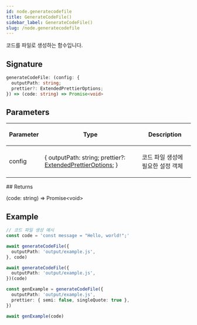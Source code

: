 ```yaml
---
id: node.generatecodefile
title: GenerateCodeFile()
sidebar_label: GenerateCodeFile()
slug: /node.generatecodefile
---
```






코드를 파일로 생성하는 함수입니다.

## Signature

```typescript
generateCodeFile: (config: {
  outputPath: string;
  prettier?: ExtendedPrettierOptions;
}) => (code: string) => Promise<void>
```

## Parameters

<table><thead><tr><th>

Parameter


</th><th>

Type


</th><th>

Description


</th></tr></thead>
<tbody><tr><td>

config


</td><td>

\{ outputPath: string; prettier?: [ExtendedPrettierOptions](./node.extendedprettieroptions); \}


</td><td>

코드 파일 생성에 필요한 설정 객체


</td></tr>
</tbody></table>
## Returns

(code: string) =&gt; Promise&lt;void&gt;

## Example


```typescript
// 코드 파일 생성 예시
const code = 'const message = "Hello, world!";'

await generateCodeFile({
  outputPath: 'output/example.js',
}, code)

await generateCodeFile({
  outputPath: 'output/example.js',
})(code)

const genExample = generateCodeFile({
  outputPath: 'output/example.js',
  prettier: { semi: false, singleQuote: true },
})

await genExample(code)
```

